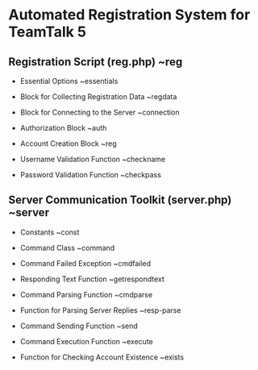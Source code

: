 # Automated Registration System for TeamTalk 5

## Registration Script (reg.php) ~reg

-   Essential Options ~essentials

-   Block for Collecting Registration Data ~regdata

-   Block for Connecting to the Server ~connection

-   Authorization Block ~auth

-   Account Creation Block ~reg

-   Username Validation Function ~checkname

-   Password Validation Function ~checkpass

## Server Communication Toolkit (server.php) ~server

-   Constants ~const

-   Command Class ~command

-   Command Failed Exception ~cmdfailed

-   Responding Text Function ~getrespondtext

-   Command Parsing Function ~cmdparse

-   Function for Parsing Server Replies ~resp-parse

-   Command Sending Function ~send

-   Command Execution Function ~execute

-   Function for Checking Account Existence ~exists
